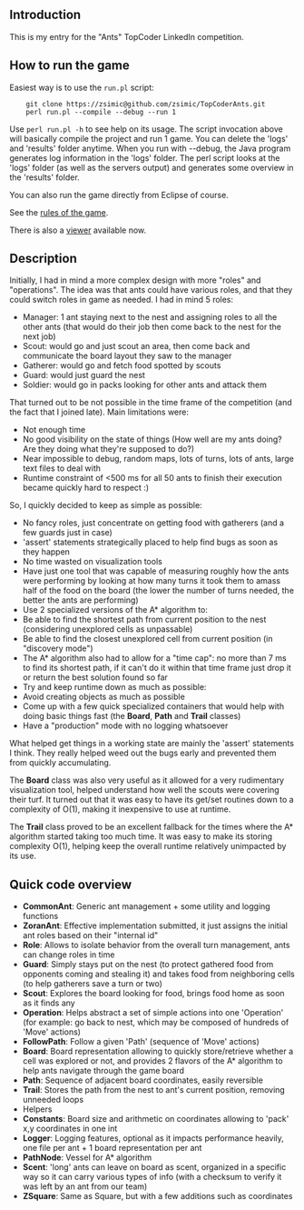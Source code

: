 Introduction
------------
This is my entry for the "Ants" TopCoder LinkedIn competition.

How to run the game
-------------------
Easiest way is to use the `run.pl` script:

		git clone https://zsimic@github.com/zsimic/TopCoderAnts.git
		perl run.pl --compile --debug --run 1

Use `perl run.pl -h` to see help on its usage.
The script invocation above will basically compile the project and run 1 game.
You can delete the 'logs' and 'results' folder anytime.
When you run with --debug, the Java program generates log information in the 'logs' folder.
The perl script looks at the 'logs' folder (as well as the servers output) and generates some overview in the 'results' folder.

You can also run the game directly from Eclipse of course.

See the [rules of the game](RULES.md).

There is also a [viewer](viewer) available now.

Description
-----------

Initially, I had in mind a more complex design with more "roles" and "operations".
The idea was that ants could have various roles, and that they could switch roles in game as needed.
I had in mind 5 roles:

- Manager: 1 ant staying next to the nest and assigning roles to all the other ants (that would do their job then come back to the nest for the next job)
- Scout: would go and just scout an area, then come back and communicate the board layout they saw to the manager
- Gatherer: would go and fetch food spotted by scouts
- Guard: would just guard the nest
- Soldier: would go in packs looking for other ants and attack them

That turned out to be not possible in the time frame of the competition (and the fact that I joined late).
Main limitations were:

- Not enough time
- No good visibility on the state of things (How well are my ants doing? Are they doing what they're supposed to do?)
- Near impossible to debug, random maps, lots of turns, lots of ants, large text files to deal with
- Runtime constraint of <500 ms for all 50 ants to finish their execution became quickly hard to respect :)

So, I quickly decided to keep as simple as possible:

- No fancy roles, just concentrate on getting food with gatherers (and a few guards just in case)
- 'assert' statements strategically placed to help find bugs as soon as they happen
- No time wasted on visualization tools
- Have just one tool that was capable of measuring roughly how the ants were performing by looking at how many turns it took them to amass half of the food on the board (the lower the number of turns needed, the better the ants are performing)
- Use 2 specialized versions of the A* algorithm to:
 - Be able to find the shortest path from current position to the nest (considering unexplored cells as unpassable)
 - Be able to find the closest unexplored cell from current position (in "discovery mode")
- The A* algorithm also had to allow for a "time cap": no more than 7 ms to find its shortest path, if it can't do it within that time frame just drop it or return the best solution found so far
- Try and keep runtime down as much as possible:
 - Avoid creating objects as much as possible
 - Come up with a few quick specialized containers that would help with doing basic things fast (the **Board**, **Path** and **Trail** classes)
 - Have a "production" mode with no logging whatsoever

What helped get things in a working state are mainly the 'assert' statements I think.
They really helped weed out the bugs early and prevented them from quickly accumulating.

The **Board** class was also very useful as it allowed for a very rudimentary visualization tool,
helped understand how well the scouts were covering their turf.
It turned out that it was easy to have its get/set routines down to a complexity of O(1), making it inexpensive to use at runtime.

The **Trail** class proved to be an excellent fallback for the times where the A* algorithm started taking too much time.
It was easy to make its storing complexity O(1), helping keep the overall runtime relatively unimpacted by its use.

Quick code overview
-------------------

- **CommonAnt**: Generic ant management + some utility and logging functions
 - **ZoranAnt**: Effective implementation submitted, it just assigns the initial ant roles based on their "internal id"
- **Role**: Allows to isolate behavior from the overall turn management, ants can change roles in time
 - **Guard**: Simply stays put on the nest (to protect gathered food from opponents coming and stealing it) and takes food from neighboring cells (to help gatherers save a turn or two)
 - **Scout**: Explores the board looking for food, brings food home as soon as it finds any
- **Operation**: Helps abstract a set of simple actions into one 'Operation' (for example: go back to nest, which may be composed of hundreds of 'Move' actions)
 - **FollowPath**: Follow a given 'Path' (sequence of 'Move' actions)
- **Board**: Board representation allowing to quickly store/retrieve whether a cell was explored or not, and provides 2 flavors of the A* algorithm to help ants navigate through the game board
- **Path**: Sequence of adjacent board coordinates, easily reversible
- **Trail**: Stores the path from the nest to ant's current position, removing unneeded loops
- Helpers
 - **Constants**: Board size and arithmetic on coordinates allowing to 'pack' x,y coordinates in one int
 - **Logger**: Logging features, optional as it impacts performance heavily, one file per ant + 1 board representation per ant
 - **PathNode**: Vessel for A* algorithm
 - **Scent**: 'long' ants can leave on board as scent, organized in a specific way so it can carry various types of info (with a checksum to verify it was left by an ant from our team)
 - **ZSquare**: Same as Square, but with a few additions such as coordinates
